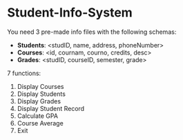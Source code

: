 # Student-Info-System
You need 3 pre-made info files with the following schemas:
* **Students**: <studID, name, address, phoneNumber>
* **Courses**: <id, cournam, courno, credits, desc>
* **Grades**: <studID, courseID, semester, grade>

7 functions:
1. Display Courses
3. Display Students
4. Display Grades
5. Display Student Record
6. Calculate GPA
7. Course Average
8. Exit
